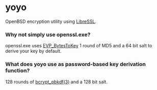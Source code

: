 # yoyo
OpenBSD encryption utility using
[LibreSSL](https://www.libressl.org/).

### Why not simply use openssl.exe?

openssl.exe uses
[EVP_BytesToKey](https://www.openssl.org/docs/manmaster/man3/EVP_BytesToKey.html)
1 round of MD5 and a 64 bit salt to derive your key by default.

### What does yoyo use as password-based key derivation function?

128 rounds of
[bcrypt_pbkdf(3)](https://man.openbsd.org/bcrypt_pbkdf)
and a 128 bit salt.
